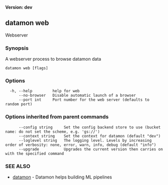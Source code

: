 **Version: dev**

## datamon web

Webserver

### Synopsis

A webserver process to browse datamon data

```
datamon web [flags]
```

### Options

```
  -h, --help         help for web
      --no-browser   Disable automatic launch of a browser
      --port int     Port number for the web server (defaults to random port)
```

### Options inherited from parent commands

```
      --config string     Set the config backend store to use (bucket name: do not set the scheme, e.g. 'gs://')
      --context string    Set the context for datamon (default "dev")
      --loglevel string   The logging level. Levels by increasing order of verbosity: none, error, warn, info, debug (default "info")
      --upgrade           Upgrades the current version then carries on with the specified command
```

### SEE ALSO

* [datamon](datamon.md)	 - Datamon helps building ML pipelines

